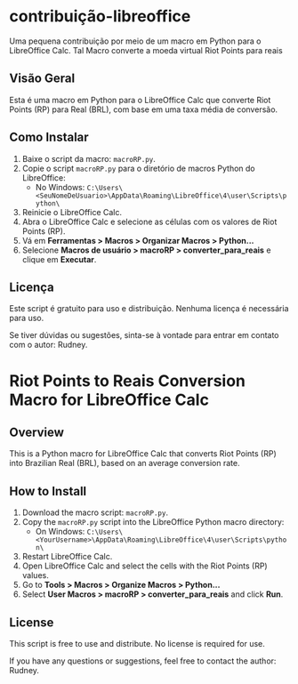# contribuição-libreoffice
Uma pequena contribuição por meio de um macro em Python para o LibreOffice Calc. Tal Macro converte a moeda virtual Riot Points para reais

## Visão Geral
Esta é uma macro em Python para o LibreOffice Calc que converte Riot Points (RP) para Real (BRL), com base em uma taxa média de conversão.

## Como Instalar
1. Baixe o script da macro: `macroRP.py`.
2. Copie o script `macroRP.py` para o diretório de macros Python do LibreOffice:
   - No Windows: `C:\Users\<SeuNomeDeUsuario>\AppData\Roaming\LibreOffice\4\user\Scripts\python\`
3. Reinicie o LibreOffice Calc.
4. Abra o LibreOffice Calc e selecione as células com os valores de Riot Points (RP).
5. Vá em **Ferramentas > Macros > Organizar Macros > Python...**
6. Selecione **Macros de usuário > macroRP > converter_para_reais** e clique em **Executar**.

## Licença
Este script é gratuito para uso e distribuição. Nenhuma licença é necessária para uso.

Se tiver dúvidas ou sugestões, sinta-se à vontade para entrar em contato com o autor: Rudney.




# Riot Points to Reais Conversion Macro for LibreOffice Calc

## Overview
This is a Python macro for LibreOffice Calc that converts Riot Points (RP) into Brazilian Real (BRL), based on an average conversion rate.

## How to Install
1. Download the macro script: `macroRP.py`.
2. Copy the `macroRP.py` script into the LibreOffice Python macro directory:
   - On Windows: `C:\Users\<YourUsername>\AppData\Roaming\LibreOffice\4\user\Scripts\python\`
3. Restart LibreOffice Calc.
4. Open LibreOffice Calc and select the cells with the Riot Points (RP) values.
5. Go to **Tools > Macros > Organize Macros > Python...**
6. Select **User Macros > macroRP > converter_para_reais** and click **Run**.

## License
This script is free to use and distribute. No license is required for use.

If you have any questions or suggestions, feel free to contact the author: Rudney.
